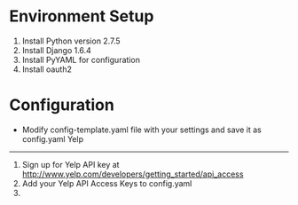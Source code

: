 Environment Setup
==================
1. Install Python version 2.7.5
2. Install Django 1.6.4
3. Install PyYAML for configuration
4. Install oauth2 

Configuration
=================
* Modify config-template.yaml file with your settings and save it as config.yaml
Yelp
-----------------
1. Sign up for Yelp API key at http://www.yelp.com/developers/getting_started/api_access
2. Add your Yelp API Access Keys to config.yaml
3. 
